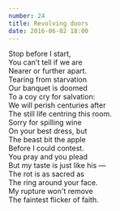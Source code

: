```yaml
---
number: 24
title: Revolving doors
date: 2016-06-02 18:00
---
```


Stop before I start,<br>
You can’t tell if we are<br>
Nearer or further apart.<br>
Tearing from starvation<br>
Our banquet is doomed<br>
To a coy cry for salvation:<br>
We will perish centuries after<br>
The still life centring this room.<br>
Sorry for spilling wine<br>
On your best dress, but<br>
The beast bit the apple<br>
Before I could contest.<br>
You pray and you plead<br>
But my taste is just like his —<br>
The rot is as sacred as<br>
The ring around your face.<br>
My rupture won't remove<br>
The faintest flicker of faith.<br>